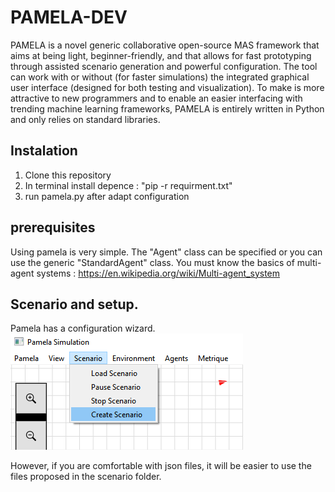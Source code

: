 # PAMELA-DEV
PAMELA is a novel generic collaborative open-source MAS framework that aims at being light, beginner-friendly, and that allows for fast prototyping through assisted scenario generation and powerful configuration. The tool can work with or without (for faster simulations) the integrated graphical user interface (designed for both testing and visualization). To make is more attractive to new programmers and to enable an easier interfacing with trending machine learning frameworks, PAMELA is entirely written in Python and only relies on standard libraries. 

## Instalation
1. Clone this repository
2. In terminal install depence : "pip -r requirment.txt"
3. run pamela.py after adapt configuration

## prerequisites
Using pamela is very simple. The "Agent" class can be specified or you can use the generic "StandardAgent" class.
You must know the basics of multi-agent systems : https://en.wikipedia.org/wiki/Multi-agent_system

## Scenario and setup.
Pamela has a configuration wizard. 
![alt text](https://github.com/BDafflon/PAMELA-DEV/blob/master/doc/conf2-1.png)

However, if you are comfortable with json files, it will be easier to use the files proposed in the scenario folder.
